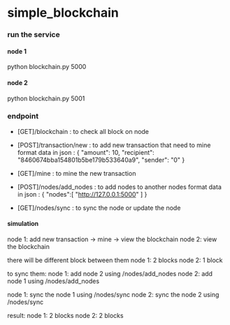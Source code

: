 # simple_blockchain

### run the service
#### node 1
python blockchain.py 5000

#### node 2
python blockchain.py 5001

### endpoint
- [GET]/blockchain        : to check all block on node

- [POST]/transaction/new  : to add new transaction that need to mine
format data in json     : {
    "amount": 10,
    "recipient": "8460674bba154801b5be179b533640a9",
    "sender": "0"
}

- [GET]/mine              : to mine the new transaction

- [POST]/nodes/add_nodes  : to add nodes to another nodes
format data in json     : {
        "nodes":[
            "http://127.0.0.1:5000"
        ]
}

- [GET]/nodes/sync        : to sync the node or update the node


#### simulation
node 1: add new transaction -> mine -> view the blockchain
node 2: view the blockchain

there will be different block between them 
    node 1: 2 blocks
    node 2: 1 block

to sync them:
node 1: add node 2 using /nodes/add_nodes
node 2: add node 1 using /nodes/add_nodes

node 1: sync the node 1 using /nodes/sync
node 2: sync the node 2 using /nodes/sync

result:
    node 1: 2 blocks
    node 2: 2 blocks

